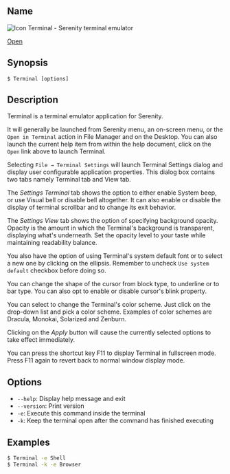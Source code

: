 ## Name

![Icon](/res/icons/16x16/app-terminal.png) Terminal - Serenity terminal emulator

[Open](file:///bin/Terminal)

## Synopsis

```**sh
$ Terminal [options]
```

## Description

Terminal is a terminal emulator application for Serenity.

It will generally be launched from Serenity menu, an on-screen menu, or the `Open in Terminal` action in File Manager and on the Desktop. You can also launch the current help item from within the help document, click on the `Open` link above to launch Terminal.

Selecting `File → Terminal Settings` will launch Terminal Settings dialog and display user configurable application properties. This dialog box contains two tabs namely Terminal tab and View tab.

The _Settings Terminal_ tab shows the option to either enable System beep, or use Visual bell or disable bell altogether. It can also enable or disable the display of terminal scrollbar and to change its exit behavior.

The _Settings View_ tab shows the option of specifying background opacity. Opacity is the amount in which the Terminal's background is transparent, displaying what's underneath. Set the opacity level to your taste while maintaining readability balance.

You also have the option of using Terminal's system default font or to select a new one by clicking on the ellipsis. Remember to uncheck `Use system default` checkbox before doing so.

You can change the shape of the cursor from block type, to underline or to bar type. You can also opt to enable or disable cursor's blink property.

You can select to change the Terminal's color scheme. Just click on the drop-down list and pick a color scheme. Examples of color schemes are Dracula, Monokai, Solarized and Zenburn.

Clicking on the _Apply_ button will cause the currently selected options to take effect immediately.

You can press the shortcut key F11 to display Terminal in fullscreen mode. Press F11 again to revert back to normal window display mode.

## Options

* `--help`: Display help message and exit
* `--version`: Print version
* `-e`: Execute this command inside the terminal
* `-k`: Keep the terminal open after the command has finished executing

## Examples

```sh
$ Terminal -e Shell
$ Terminal -k -e Browser
```
